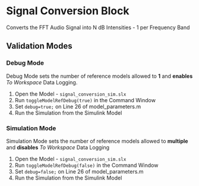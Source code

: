 # Signal Conversion Block
Converts the FFT Audio Signal into N dB Intensities - 1 per Frequency Band

## Validation Modes
### Debug Mode
Debug Mode sets the number of reference models allowed to **1** and **enables** *To Workspace* Data Logging.
1. Open the Model - `signal_conversion_sim.slx`    
2. Run `toggleModelRefDebug(true)` in the Command Window   
3. Set `debug=true;` on Line 26 of model_parameters.m  
4. Run the Simulation from the Simulink Model  

### Simulation Mode
Simulation Mode sets the number of reference models allowed to **multiple** and **disables** *To Workspace* Data Logging
1. Open the Model - `signal_conversion_sim.slx`    
2. Run `toggleModelRefDebug(false)` in the Command Window   
3. Set `debug=false;` on Line 26 of model_parameters.m  
4. Run the Simulation from the Simulink Model  